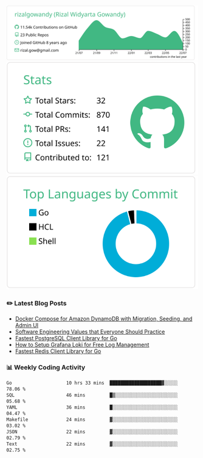 ![profile-details](profile-summary-card-output/vue/0-profile-details.svg)
![stats](profile-summary-card-output/vue/3-stats.svg)
![most-commit-language](profile-summary-card-output/vue/2-most-commit-language.svg)

### :pencil2: Latest Blog Posts
<!-- BLOG-POST-LIST:START -->
- [Docker Compose for Amazon DynamoDB with Migration, Seeding, and Admin UI](https://medium.com/geekculture/docker-compose-for-amazon-dynamodb-with-migration-seeding-and-admin-ui-db11a348cc6a?source=rss-5763b0f1aba6------2)
- [Software Engineering Values that Everyone Should Practice](https://levelup.gitconnected.com/software-engineering-values-that-everyone-should-practice-c980d00cd103?source=rss-5763b0f1aba6------2)
- [Fastest PostgreSQL Client Library for Go](https://levelup.gitconnected.com/fastest-postgresql-client-library-for-go-579fa97909fb?source=rss-5763b0f1aba6------2)
- [How to Setup Grafana Loki for Free Log Management](https://levelup.gitconnected.com/how-to-setup-grafana-loki-for-free-log-management-ceb60558503c?source=rss-5763b0f1aba6------2)
- [Fastest Redis Client Library for Go](https://levelup.gitconnected.com/fastest-redis-client-library-for-go-7993f618f5ab?source=rss-5763b0f1aba6------2)
<!-- BLOG-POST-LIST:END -->

### 📊 Weekly Coding Activity
<!--START_SECTION:waka-->

```text
Go                    10 hrs 33 mins  ███████████████████▓░░░░░   78.06 %
SQL                   46 mins         █▒░░░░░░░░░░░░░░░░░░░░░░░   05.68 %
YAML                  36 mins         █░░░░░░░░░░░░░░░░░░░░░░░░   04.47 %
Makefile              24 mins         ▓░░░░░░░░░░░░░░░░░░░░░░░░   03.02 %
JSON                  22 mins         ▓░░░░░░░░░░░░░░░░░░░░░░░░   02.79 %
Text                  22 mins         ▓░░░░░░░░░░░░░░░░░░░░░░░░   02.75 %
```

<!--END_SECTION:waka-->
